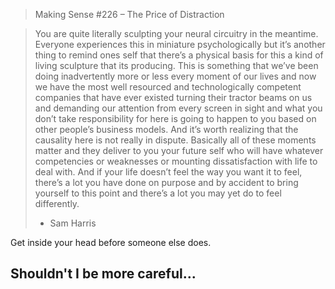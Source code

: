 > Making Sense #226 – The Price of Distraction

> You are quite literally sculpting your neural circuitry in the meantime. Everyone experiences this in miniature psychologically but it’s another thing to remind ones self that there’s a physical basis for this a kind of living sculpture that its producing. This is something that we’ve been doing inadvertently more or less every moment of our lives and now we have the most well resourced and technologically competent companies that have ever existed turning their tractor beams on us and demanding our attention from every screen in sight and what you don’t take responsibility for here is going to happen to you based on other people’s business models. And it’s worth realizing that the causality here is not really in dispute. Basically all of these moments matter and they deliver to you your future self who will have whatever competencies or weaknesses or mounting dissatisfaction with life to deal with. And if your life doesn’t feel the way you want it to feel, there’s a lot you have done on purpose and by accident to bring yourself to this point and there’s a lot you may yet do to feel differently. 
> - Sam Harris

Get inside your head before someone else does. 

## Shouldn't I be more careful...